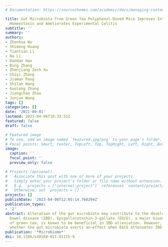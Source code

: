 ```yaml
---
# Documentation: https://sourcethemes.com/academic/docs/managing-content/

title: Gut Microbiota from Green Tea Polyphenol-Dosed Mice Improves Intestinal Epithelial
  Homeostasis and Ameliorates Experimental Colitis
subtitle: ''
summary: ''
authors:
- Zhenhua Wu
- Shimeng Huang
- Tiantian Li
- Na Li
- Dandan Han
- Bing Zhang
- Zhenjiang Zech Xu
- Shiyi Zhang
- Jiaman Pang
- Shilan Wang
- Guolong Zhang
- Jiangchao Zhao
- Junjun Wang
tags: []
categories: []
date: '2021-09-01'
lastmod: 2023-04-06T10:33:51Z
featured: false
draft: false

# Featured image
# To use, add an image named `featured.jpg/png` to your page's folder.
# Focal points: Smart, Center, TopLeft, Top, TopRight, Left, Right, BottomLeft, Bottom, BottomRight.
image:
  caption: ''
  focal_point: ''
  preview_only: false

# Projects (optional).
#   Associate this post with one or more of your projects.
#   Simply enter your project's folder or file name without extension.
#   E.g. `projects = ["internal-project"]` references `content/project/deep-learning/index.md`.
#   Otherwise, set `projects = []`.
projects: []
publishDate: '2023-04-06T12:05:14.760294Z'
publication_types:
- '2'
abstract: Alteration of the gut microbiota may contribute to the development of inflammatory
  bowel disease (IBD). Epigallocatechin-3-gallate (EGCG), a major bioactive constituent
  of green tea, is known to be beneficial in IBD alleviation. However, it is unclear
  whether the gut microbiota exerts an~effect when EGCG attenuates IBD.
publication: '*Microbiome*'
doi: 10.1186/s40168-021-01115-9
---
```

